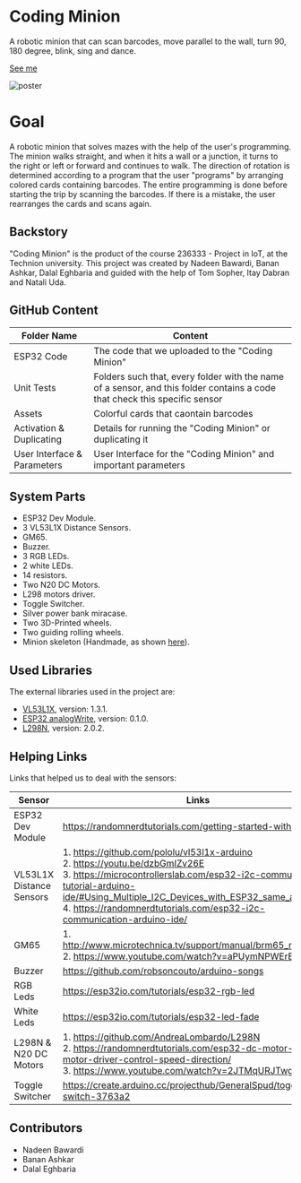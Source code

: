 # Coding Minion
A robotic minion that can scan barcodes, move parallel to the wall, turn 90, 180 degree, blink, sing and dance.

[See me](https://technionmail-my.sharepoint.com/:v:/g/personal/nadeen-ba_campus_technion_ac_il/Efm4IkHy2z5Fj8xSchvoOpwBdVrqAdZoOwcWUQ-_SPexBg?e=8ZwsAL)

![poster](https://user-images.githubusercontent.com/49783776/194832594-05659edb-394e-4e85-9cf7-747585f29ad4.png)


# Goal 
A robotic minion that solves mazes with the help of the user's programming. The minion walks straight, and when it hits a wall or a junction, it turns to the right or left or forward and continues to walk. The direction of rotation is determined according to a program that the user "programs" by arranging colored cards containing barcodes. The entire programming is done before starting the trip by scanning the barcodes. If there is a mistake, the user rearranges the cards and scans again.


## Backstory
"Coding Minion" is the product of the course 236333 - Project in IoT, at the Technion university. This project was created by Nadeen Bawardi, Banan Ashkar, Dalal Eghbaria and guided with the help of Tom Sopher, Itay Dabran and Natali Uda.


## GitHub Content
| Folder Name | Content |
| ---- | ----------- |
| ESP32 Code | The code that we uploaded to the "Coding Minion" |
| Unit Tests | Folders such that, every folder with the name of a sensor, and this folder contains a code that check this specific sensor |
| Assets | Colorful cards that caontain barcodes |
| Activation & Duplicating | Details for running the "Coding Minion" or duplicating it |
| User Interface & Parameters | User Interface for the "Coding Minion" and important parameters |


## System Parts 
* ESP32 Dev Module.
* 3 VL53L1X Distance Sensors.
* GM65.
* Buzzer.
* 3 RGB LEDs.
* 2 white LEDs.
* 14 resistors.
* Two N20 DC Motors.
* L298 motors driver.
* Toggle Switcher.
* Silver power bank miracase.
* Two 3D-Printed wheels.
* Two guiding rolling wheels.
* Minion skeleton (Handmade, as shown [here](https://www.youtube.com/watch?v=xytOwOuyp5M)).


## Used Libraries
The external libraries used in the project are:
* [VL53L1X](https://www.arduino.cc/reference/en/libraries/vl53l1x/), version: 1.3.1.
* [ESP32 analogWrite](https://www.arduino.cc/reference/en/libraries/esp32-analogwrite/), version: 0.1.0.
* [L298N](https://www.arduino.cc/reference/en/libraries/l298n/), version: 2.0.2.


## Helping Links
Links that helped us to deal with the sensors:

| Sensor | Links |
| ---- | ----------- |
| ESP32 Dev Module | https://randomnerdtutorials.com/getting-started-with-esp32/ |
| VL53L1X Distance Sensors | 1. https://github.com/pololu/vl53l1x-arduino <br /> 2. https://youtu.be/dzbGmIZv26E <br /> 3. https://microcontrollerslab.com/esp32-i2c-communication-tutorial-arduino-ide/#Using_Multiple_I2C_Devices_with_ESP32_same_addresses <br /> 4. https://randomnerdtutorials.com/esp32-i2c-communication-arduino-ide/ |
| GM65 | 1. http://www.microtechnica.tv/support/manual/brm65_man.pdf <br /> 2. https://www.youtube.com/watch?v=aPUymNPWErE |
| Buzzer | https://github.com/robsoncouto/arduino-songs |
| RGB Leds | https://esp32io.com/tutorials/esp32-rgb-led |
| White Leds | https://esp32io.com/tutorials/esp32-led-fade |
| L298N & N20 DC Motors | 1. https://github.com/AndreaLombardo/L298N <br /> 2. https://randomnerdtutorials.com/esp32-dc-motor-l298n-motor-driver-control-speed-direction/ <br /> 3. https://www.youtube.com/watch?v=2JTMqURJTwg |
| Toggle Switcher | https://create.arduino.cc/projecthub/GeneralSpud/toggle-switch-3763a2 |

## Contributors
* Nadeen Bawardi
* Banan Ashkar
* Dalal Eghbaria
